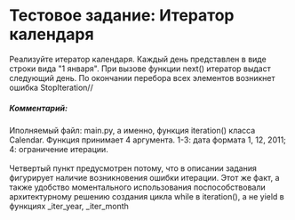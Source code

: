# Тестовое задание: Итератор календаря
 Реализуйте итератор календаря. Каждый день представлен в виде строки вида "1 января". При вызове функции next() итератор выдаст следующий день. По окончании перебора всех элементов возникнет ошибка StopIteration//

##### Комментарий:
Иполняемый файл: main.py, а именно, функция iteration() класса Calendar. Функция принимает 4 аргумента. 1-3: дата формата 1, 12, 2011; 4: ограничение итерации.<br><br>
Четвертый пункт предусмотрен потому, что в описании задания фигурирует наличие возникновения ошибки итерации. Этот же факт, а также удобство моментального использования поспособствовали архитектурному решению создания цикла while в iteration(), а не yield в функциях _iter_year, _iter_month 